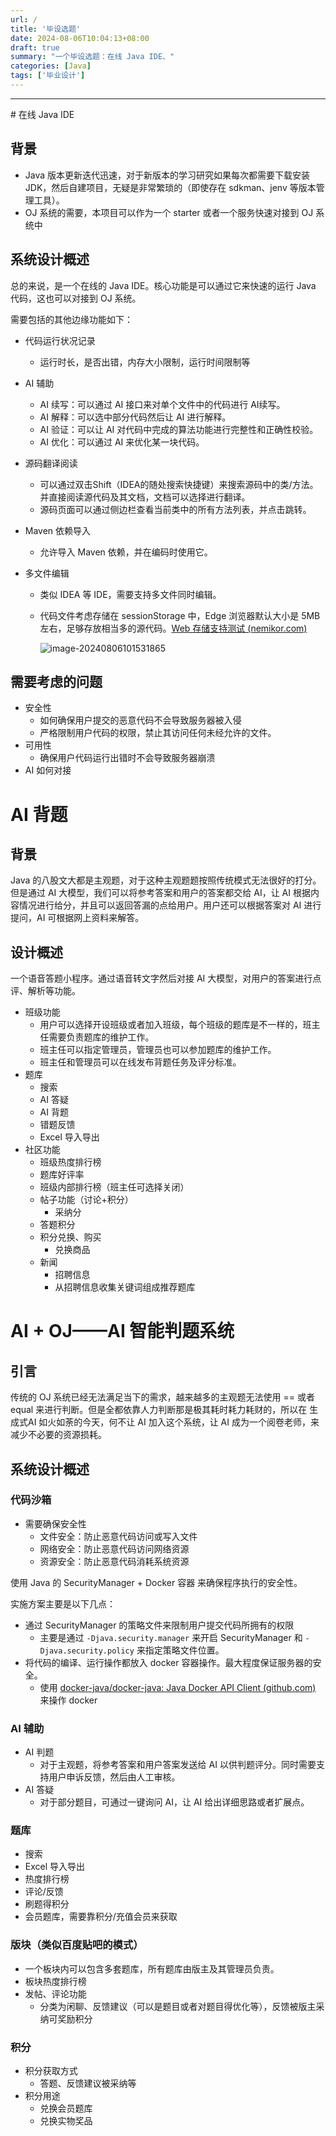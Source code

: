 ```yaml
---
url: /
title: '毕设选题'
date: 2024-08-06T10:04:13+08:00
draft: true
summary: "一个毕设选题：在线 Java IDE、"
categories: [Java]
tags: ['毕业设计']
---
```


<hr>
# 在线 Java IDE

## 背景

- Java 版本更新迭代迅速，对于新版本的学习研究如果每次都需要下载安装 JDK，然后自建项目，无疑是非常繁琐的（即使存在 sdkman、jenv 等版本管理工具）。
- OJ 系统的需要，本项目可以作为一个 starter 或者一个服务快速对接到 OJ 系统中

## 系统设计概述

总的来说，是一个在线的 Java IDE。核心功能是可以通过它来快速的运行 Java 代码，这也可以对接到 OJ 系统。

需要包括的其他边缘功能如下：

- 代码运行状况记录

  - 运行时长，是否出错，内存大小限制，运行时间限制等

- AI 辅助

  - AI 续写：可以通过 AI 接口来对单个文件中的代码进行 AI续写。
  - AI 解释：可以选中部分代码然后让 AI 进行解释。
  - AI 验证：可以让 AI 对代码中完成的算法功能进行完整性和正确性校验。
  - AI 优化：可以通过 AI 来优化某一块代码。

- 源码翻译阅读

  - 可以通过双击Shift（IDEA的随处搜索快捷键）来搜索源码中的类/方法。并直接阅读源代码及其文档，文档可以选择进行翻译。
  - 源码页面可以通过侧边栏查看当前类中的所有方法列表，并点击跳转。

- Maven 依赖导入

  - 允许导入 Maven 依赖，并在编码时使用它。

- 多文件编辑

  - 类似 IDEA 等 IDE，需要支持多文件同时编辑。

  - 代码文件考虑存储在 sessionStorage 中，Edge 浏览器默认大小是 5MB 左右，足够存放相当多的源代码。[Web 存储支持测试 (nemikor.com)](http://dev-test.nemikor.com/web-storage/support-test/)

    ![image-20240806101531865](https://cdn.jsdelivr.net/gh/zrgzs/images@main/images/2024%2F08%2F06%2F10-15-51-926d08d48f717fe6758259b5e9f37ad3-image-20240806101531865-752120.png)

## 需要考虑的问题

- 安全性
  - 如何确保用户提交的恶意代码不会导致服务器被入侵
  - 严格限制用户代码的权限，禁止其访问任何未经允许的文件。
- 可用性
  - 确保用户代码运行出错时不会导致服务器崩溃
- AI 如何对接

# AI 背题

## 背景

Java 的八股文大都是主观题，对于这种主观题题按照传统模式无法很好的打分。但是通过 AI 大模型，我们可以将参考答案和用户的答案都交给 AI，让 AI 根据内容情况进行给分，并且可以返回答漏的点给用户。用户还可以根据答案对 AI 进行提问，AI 可根据网上资料来解答。 

## 设计概述

一个语音答题小程序。通过语音转文字然后对接 AI 大模型，对用户的答案进行点评、解析等功能。

- 班级功能
  - 用户可以选择开设班级或者加入班级，每个班级的题库是不一样的，班主任需要负责题库的维护工作。
  - 班主任可以指定管理员，管理员也可以参加题库的维护工作。
  - 班主任和管理员可以在线发布背题任务及评分标准。
- 题库
  - 搜索
  - AI 答疑
  - AI 背题
  - 错题反馈
  - Excel 导入导出
- 社区功能
  - 班级热度排行榜
  - 题库好评率
  - 班级内部排行榜（班主任可选择关闭）
  - 帖子功能（讨论+积分）
    - 采纳分
  - 答题积分
  - 积分兑换、购买
    - 兑换商品
  - 新闻
    - 招聘信息
    - 从招聘信息收集关键词组成推荐题库

# AI + OJ——AI 智能判题系统

## 引言

传统的 OJ 系统已经无法满足当下的需求，越来越多的主观题无法使用 == 或者 equal 来进行判断。但是全都依靠人力判断那是极其耗时耗力耗财的，所以在 生成式AI 如火如荼的今天，何不让 AI 加入这个系统，让 AI 成为一个阅卷老师，来减少不必要的资源损耗。

## 系统设计概述

### 代码沙箱

- 需要确保安全性
  - 文件安全：防止恶意代码访问或写入文件
  - 网络安全：防止恶意代码访问网络资源
  - 资源安全：防止恶意代码消耗系统资源

使用 Java 的 SecurityManager + Docker 容器 来确保程序执行的安全性。

实施方案主要是以下几点：

- 通过 SecurityManager 的策略文件来限制用户提交代码所拥有的权限
  - 主要是通过 `-Djava.security.manager` 来开启 SecurityManager 和 `-Djava.security.policy` 来指定策略文件位置。
- 将代码的编译、运行操作都放入 docker 容器操作。最大程度保证服务器的安全。
  - 使用 [docker-java/docker-java: Java Docker API Client (github.com)](https://github.com/docker-java/docker-java) 来操作 docker

### AI 辅助

- AI 判题
  - 对于主观题，将参考答案和用户答案发送给 AI 以供判题评分。同时需要支持用户申诉反馈，然后由人工审核。
- AI 答疑
  - 对于部分题目，可通过一键询问 AI，让 AI 给出详细思路或者扩展点。

### 题库

- 搜索
- Excel 导入导出
- 热度排行榜
- 评论/反馈
- 刷题得积分
- 会员题库，需要靠积分/充值会员来获取

### 版块（类似百度贴吧的模式）

- 一个板块内可以包含多套题库，所有题库由版主及其管理员负责。
- 板块热度排行榜
- 发帖、评论功能
  - 分类为闲聊、反馈建议（可以是题目或者对题目得优化等），反馈被版主采纳可奖励积分

### 积分

- 积分获取方式
  - 答题、反馈建议被采纳等
- 积分用途
  - 兑换会员题库
  - 兑换实物奖品



